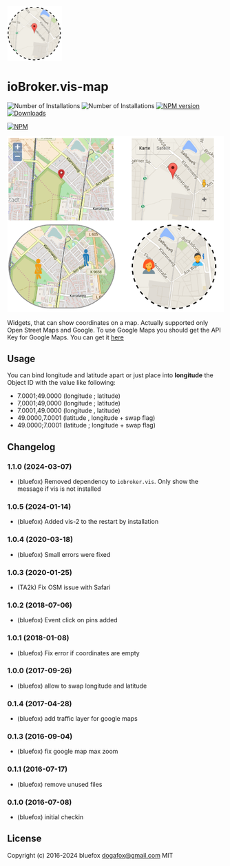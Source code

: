 ![Logo](admin/vis-map.png)
# ioBroker.vis-map

![Number of Installations](http://iobroker.live/badges/vis-map-installed.svg) ![Number of Installations](http://iobroker.live/badges/vis-map-stable.svg) [![NPM version](http://img.shields.io/npm/v/iobroker.vis-map.svg)](https://www.npmjs.com/package/iobroker.vis-map)
[![Downloads](https://img.shields.io/npm/dm/iobroker.vis-map.svg)](https://www.npmjs.com/package/iobroker.vis-map)

[![NPM](https://nodei.co/npm/iobroker.vis-map.png?downloads=true)](https://nodei.co/npm/iobroker.vis-map/)

![Screenshot](img/widgets.png)

Widgets, that can show coordinates on a map.
Actually supported only Open Street Maps and Google. To use Google Maps you should get the API Key for Google Maps.
You can get it [here](https://console.developers.google.com/flows/enableapi?apiid=maps_backend,geocoding_backend,directions_backend,distance_matrix_backend,elevation_backend&keyType=CLIENT_SIDE&reusekey=true)

## Usage

You can bind longitude and latitude apart or just place into **longitude** the Object ID with the value like following:

- 7.0001;49.0000 (longitude ; latitude)
- 7,0001;49,0000 (longitude ; latitude)
- 7.0001,49.0000 (longitude , latitude)
- 49.0000,7.0001 (latitude , longitude + swap flag)
- 49.0000;7.0001 (latitude ; longitude + swap flag)

<!--
    Placeholder for the next version (at the beginning of the line):
    ### **WORK IN PROGRESS**
-->
## Changelog
### 1.1.0 (2024-03-07)
- (bluefox) Removed dependency to `iobroker.vis`. Only show the message if vis is not installed

### 1.0.5 (2024-01-14)
- (bluefox) Added vis-2 to the restart by installation

### 1.0.4 (2020-03-18)
- (bluefox) Small errors were fixed

### 1.0.3 (2020-01-25)
- (TA2k) Fix OSM issue with Safari

### 1.0.2 (2018-07-06)
- (bluefox) Event click on pins added

### 1.0.1 (2018-01-08)
- (bluefox) Fix error if coordinates are empty

### 1.0.0 (2017-09-26)
- (bluefox) allow to swap longitude and latitude

### 0.1.4 (2017-04-28)
- (bluefox) add traffic layer for google maps

### 0.1.3 (2016-09-04)
- (bluefox) fix google map max zoom

### 0.1.1 (2016-07-17)
- (bluefox) remove unused files

### 0.1.0 (2016-07-08)
- (bluefox) initial checkin

## License
 Copyright (c) 2016-2024 bluefox <dogafox@gmail.com>
 MIT
